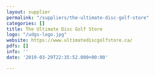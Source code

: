 ```yaml
---
layout: supplier
permalink: "/suppliers/the-ultimate-disc-golf-store"
categories: []
title: The Ultimate Disc Golf Store
logo: "/udgs-logo.jpg"
website: https://www.ultimatediscgolfstore.ca/
pdfs: []
info: ''
date: '2019-03-29T22:35:52.000+00:00'

---
```

